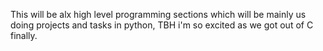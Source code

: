This will be alx high level programming sections which will be mainly us doing projects and tasks in python, TBH i'm so excited as we got out of C finally.
